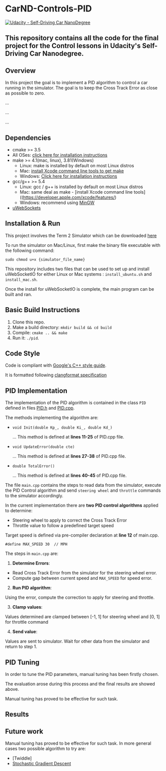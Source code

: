 [//]: # (Image References)

[image1]: ./img/bp2.png "Behavior Planner" 

# CarND-Controls-PID
[![Udacity - Self-Driving Car NanoDegree](https://s3.amazonaws.com/udacity-sdc/github/shield-carnd.svg)](http://www.udacity.com/drive)

This repository contains all the code for the final project for the Control lessons in Udacity's Self-Driving Car Nanodegree.
---

## Overview

In this project the goal is to implement a PID algorithm to control a car running in the simulator. The goal is to keep the Cross Track Error as close as possible to zero.

...

...

...

## Dependencies

* cmake >= 3.5
 * All OSes: [click here for installation instructions](https://cmake.org/install/)
* make >= 4.1(mac, linux), 3.81(Windows)
  * Linux: make is installed by default on most Linux distros
  * Mac: [install Xcode command line tools to get make](https://developer.apple.com/xcode/features/)
  * Windows: [Click here for installation instructions](http://gnuwin32.sourceforge.net/packages/make.htm)
* gcc/g++ >= 5.4
  * Linux: gcc / g++ is installed by default on most Linux distros
  * Mac: same deal as make - [install Xcode command line tools]((https://developer.apple.com/xcode/features/)
  * Windows: recommend using [MinGW](http://www.mingw.org/)
* [uWebSockets](https://github.com/uWebSockets/uWebSockets)

## Installation & Run

This project involves the Term 2 Simulator which can be downloaded [here](https://github.com/udacity/self-driving-car-sim/releases)

To run the simulator on Mac/Linux, first make the binary file executable with the following command:
```shell
sudo chmod u+x {simulator_file_name}
```

This repository includes two files that can be used to set up and install uWebSocketIO for either Linux or Mac systems : `install_ubuntu.sh` and `install_mac.sh`. 

Once the install for uWebSocketIO is complete, the main program can be built and ran.
 

## Basic Build Instructions

1. Clone this repo.
2. Make a build directory: `mkdir build && cd build`
3. Compile: `cmake .. && make`
4. Run it: `./pid`. 


## Code Style

Code is compliant with [Google's C++ style guide](https://google.github.io/styleguide/cppguide.html).

It is formatted following [clangformat specification](https://clang.llvm.org/docs/ClangFormat.html)

## PID Implementation

The implementation of the PID algorithm is contained in the class `PID` defined in files [PID.h](./src/PID.h) and [PID.cpp](./src/PID.cpp).

The methods implementing the algorithm are:

- `void Init(double Kp_, double Ki_, double Kd_)`
  
  ...
  This method is defined at **lines 11-25** of PID.cpp file. 
  

- `void UpdateError(double cte)`
  
  ...
  This method is defined at **lines 27-38** of PID.cpp file. 


- `double TotalError()`
  
  ...
  This method is defined at **lines 40-45** of PID.cpp file. 


The file `main.cpp` contains the steps to read data from the simulator, execute the PID Control algorithm and send `steering wheel` and `throttle` commands to the simulator accordingly.

In the current implementation there are **two PID control algorithms** applied to determine:

- Steering wheel to apply to correct the Cross Track Error
- Throttle value to follow a predefined target speed

Target speed is defined via pre-compiler declaration at **line 12** of main.cpp.

    #define MAX_SPEED 30  // MPH

The steps in `main.cpp` are:

1. **Determine Errors**: 
  - Read Cross Track Error from the simulator for the steering wheel error. 
  - Compute gap between current speed and `MAX_SPEED` for speed error.
2. **Run PID algorithm**:
  
  Using the error, compute the correction to apply for steering and throttle.

3. **Clamp values**:

  Values determined are clamped between [-1, 1] for steering wheel and [0, 1] for throttle command

4. **Send value**:

  Values are sent to simulator. Wait for other data from the simulator and return to step 1.

## PID Tuning

In order to tune the PID parameters, manual tuning has been firstly chosen.

The evaluation arose during this process and the final results are showed above.

Manual tuning has proved to be effective for such task. 

## Results


## Future work

Manual tuning has proved to be effective for such task. In more general cases two possible algorithm to try are:

- [Twiddle]
- [Stochastic Gradient Descent](https://en.wikipedia.org/wiki/Stochastic_gradient_descent)





